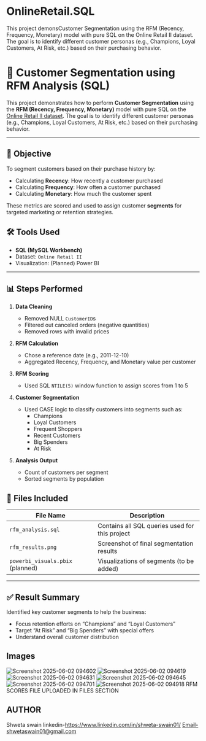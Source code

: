 # OnlineRetail.SQL
This project demonsCustomer Segmentation using the RFM (Recency, Frequency, Monetary) model with pure SQL on the Online Retail II dataset. The goal is to identify different customer personas (e.g., Champions, Loyal Customers, At Risk, etc.) based on their purchasing behavior.

# 🧠 Customer Segmentation using RFM Analysis (SQL)

This project demonstrates how to perform **Customer Segmentation** using the **RFM (Recency, Frequency, Monetary)** model with pure SQL on the [Online Retail II dataset](https://archive.ics.uci.edu/ml/datasets/Online+Retail+II). The goal is to identify different customer personas (e.g., Champions, Loyal Customers, At Risk, etc.) based on their purchasing behavior.

---

## 📌 Objective

To segment customers based on their purchase history by:
- Calculating **Recency**: How recently a customer purchased
- Calculating **Frequency**: How often a customer purchased
- Calculating **Monetary**: How much the customer spent

These metrics are scored and used to assign customer **segments** for targeted marketing or retention strategies.

## 🛠 Tools Used

- **SQL (MySQL Workbench)**
- Dataset: `Online Retail II`
- Visualization: (Planned) Power BI

---

## 📊 Steps Performed

1. **Data Cleaning**
   - Removed NULL `CustomerID`s
   - Filtered out canceled orders (negative quantities)
   - Removed rows with invalid prices

2. **RFM Calculation**
   - Chose a reference date (e.g., 2011-12-10)
   - Aggregated Recency, Frequency, and Monetary value per customer
  
3. **RFM Scoring**
   - Used SQL `NTILE(5)` window function to assign scores from 1 to 5

4. **Customer Segmentation**
   - Used CASE logic to classify customers into segments such as:
     - Champions
     - Loyal Customers
     - Frequent Shoppers
     - Recent Customers
     - Big Spenders
     - At Risk

5. **Analysis Output**
   - Count of customers per segment
   - Sorted segments by population
  
## 📂 Files Included

| File Name               | Description                                |
|------------------------|--------------------------------------------|
| `rfm_analysis.sql` | Contains all SQL queries used for this project |
| `rfm_results.png`       | Screenshot of final segmentation results  |
| `powerbi_visuals.pbix` (planned) | Visualizations of segments (to be added)  |

---

## ✅ Result Summary

Identified key customer segments to help the business:
- Focus retention efforts on “Champions” and “Loyal Customers”
- Target “At Risk” and “Big Spenders” with special offers
- Understand overall customer distribution

## Images
![Screenshot 2025-06-02 094602](https://github.com/user-attachments/assets/f976f71c-042f-4f34-a5c7-a207286279fb)
![Screenshot 2025-06-02 094619](https://github.com/user-attachments/assets/7f5fb429-3efa-456c-a530-66ad1170d71e)
![Screenshot 2025-06-02 094631](https://github.com/user-attachments/assets/b472e43b-747a-4273-83dc-3d3c9217cafc)
![Screenshot 2025-06-02 094645](https://github.com/user-attachments/assets/8772fe5a-d769-4ba9-8cfc-38df7964049a)
![Screenshot 2025-06-02 094701](https://github.com/user-attachments/assets/618c88e2-04fb-4fe5-9c1d-204cb63dbaa5)
![Screenshot 2025-06-02 094918](https://github.com/user-attachments/assets/6fd554d3-9970-46c8-a700-677adc2d59c5)
RFM SCORES FILE UPLOADED IN FILES SECTION

## AUTHOR
Shweta swain
linkedin-https://www.linkedin.com/in/shweta-swain01/
Email-shwetaswain01@gmail.com





